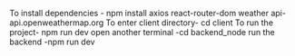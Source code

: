 
To install dependencies - npm install axios react-router-dom
 weather api- api.openweathermap.org 
 To enter client directory- cd client 
 To run the project- npm run dev 
 open another terminal -cd backend_node 
 run the backend -npm run dev